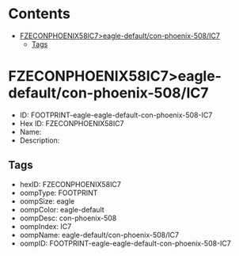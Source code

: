 



Contents
========

* [FZECONPHOENIX58IC7>eagle-default/con-phoenix-508/IC7](#fzeconphoenix58ic7eagle-defaultcon-phoenix-508ic7)
	* [Tags](#tags)

# FZECONPHOENIX58IC7>eagle-default/con-phoenix-508/IC7

- ID: FOOTPRINT-eagle-eagle-default-con-phoenix-508-IC7
- Hex ID: FZECONPHOENIX58IC7
- Name: 
- Description: 

## Tags

- hexID: FZECONPHOENIX58IC7
- oompType: FOOTPRINT
- oompSize: eagle
- oompColor: eagle-default
- oompDesc: con-phoenix-508
- oompIndex: IC7
- oompName: eagle-default/con-phoenix-508/IC7
- oompID: FOOTPRINT-eagle-eagle-default-con-phoenix-508-IC7

